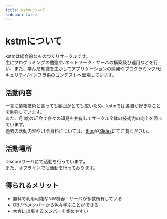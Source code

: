 ```yaml
---
title: kstmについて
sidebar: false
---
```


# kstmについて
kstmは総合的なものづくりサークルです。  
主にプログラミングの勉強や､ネットワーク・サーバの構築及び運用などを行い、また、学んだ知識を生かしてアプリケーションの開発やプログラミング/セキュリティ/インフラ系のコンテストへ出場しています。


## 活動内容
一言に情報技術と言っても範囲がとても広いため、kstmでは各自が好きなことを勉強しています。  
また、月1度のLT会で各々の知見を共有してサークル全体の技術力の向上を図っています。  
過去の活動内容やLT会資料については、[Blog](/posts/)や[Slides](/slides/)にてご覧ください。

## 活動場所
Discordサーバにて活動を行っています｡  
また、オフラインでも活動を行っております。


## 得られるメリット
- 無料で利用可能なNW機器・サーバが多数所有している
- OB / 他メンバーから色々学ぶことができる
- 大会に出場するメンバーを集めやすい